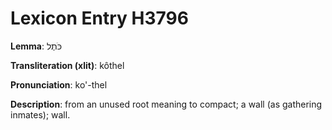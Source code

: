 # Lexicon Entry H3796

**Lemma**: כֹּתֶל

**Transliteration (xlit)**: kôthel

**Pronunciation**: ko'-thel

**Description**:
from an unused root meaning to compact; a wall (as gathering inmates); wall.
